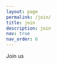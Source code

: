 ```yaml
---
layout: page
permalink: /join/
title: join
description: join
nav: true
nav_order: 6
---
```


Join us
